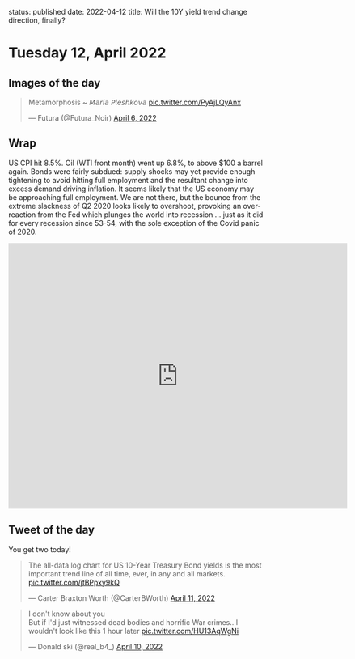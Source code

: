 status: published
date: 2022-04-12
title: Will the 10Y yield trend change direction, finally?

# Tuesday 12, April 2022

## Images of the day
<blockquote class="twitter-tweet"><p lang="ca" dir="ltr">Metamorphosis ~ 𝘔𝘢𝘳𝘪𝘢 𝘗𝘭𝘦𝘴𝘩𝘬𝘰𝘷𝘢 <a href="https://t.co/PyAjLQyAnx">pic.twitter.com/PyAjLQyAnx</a></p>&mdash; Futura (@Futura_Noir) <a href="https://twitter.com/Futura_Noir/status/1511563868115546116?ref_src=twsrc%5Etfw">April 6, 2022</a></blockquote> <script async src="https://platform.twitter.com/widgets.js" charset="utf-8"></script>

## Wrap

US CPI hit 8.5%.
Oil (WTI front month) went up 6.8%, to above $100 a barrel again.
Bonds were fairly subdued: supply shocks may yet provide enough tightening to avoid hitting full employment and the resultant 
change into excess demand driving inflation.
It seems likely that the US economy may be approaching full employment. We are not there, but the bounce from the extreme slackness of Q2 2020 looks likely to overshoot, provoking an over-reaction from the Fed which plunges the world into recession ... just as it did for every recession since 53-54, with the sole exception of the Covid panic of 2020.

<iframe src="https://fred.stlouisfed.org/graph/graph-landing.php?g=NX75&width=670&height=475" scrolling="no" frameborder="0" style="overflow:hidden; width:670px; height:525px;" allowTransparency="true" loading="lazy"></iframe>

## Tweet of the day

You get two today!

<blockquote class="twitter-tweet"><p lang="en" dir="ltr">The all-data log chart for US 10-Year Treasury Bond yields is the most important trend line of all time, ever, in any and all markets. <a href="https://t.co/jtBPpxy9kQ">pic.twitter.com/jtBPpxy9kQ</a></p>&mdash; Carter Braxton Worth (@CarterBWorth) <a href="https://twitter.com/CarterBWorth/status/1513574169044262916?ref_src=twsrc%5Etfw">April 11, 2022</a></blockquote> <script async src="https://platform.twitter.com/widgets.js" charset="utf-8"></script> 

<blockquote class="twitter-tweet"><p lang="en" dir="ltr">I don&#39;t know about you<br>But if I&#39;d just witnessed dead bodies and horrific War crimes.. I wouldn&#39;t look like this 1 hour later <a href="https://t.co/HU13AqWgNi">pic.twitter.com/HU13AqWgNi</a></p>&mdash; Donald ski (@real_b4_) <a href="https://twitter.com/real_b4_/status/1513168360426680322?ref_src=twsrc%5Etfw">April 10, 2022</a></blockquote> <script async src="https://platform.twitter.com/widgets.js" charset="utf-8"></script> 